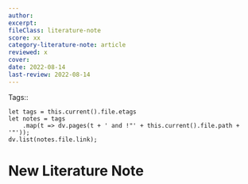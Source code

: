 ```yaml
---
author:  
excerpt:  
fileClass: literature-note  
score: xx 
category-literature-note: article  
reviewed: x  
cover:  
date: 2022-08-14  
last-review: 2022-08-14  
---
```

Tags:: 
~~~dataviewjs
let tags = this.current().file.etags
let notes = tags
	.map(t => dv.pages(t + ' and !"' + this.current().file.path + '"'));
dv.list(notes.file.link);
~~~

# New Literature Note

